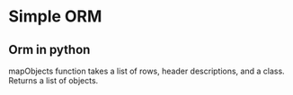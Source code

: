 Simple ORM 
==========

Orm in python
-------------

mapObjects function takes a list of rows, header descriptions, and a class. Returns a list of objects.


